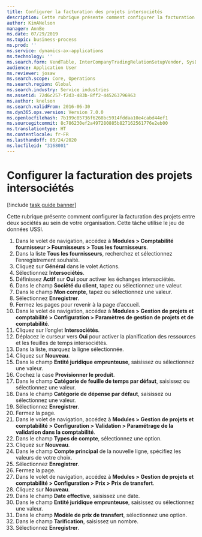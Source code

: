 ```yaml
---
title: Configurer la facturation des projets intersociétés
description: Cette rubrique présente comment configurer la facturation des projets entre deux sociétés au sein de votre organisation.
author: KimANelson
manager: AnnBe
ms.date: 07/29/2019
ms.topic: business-process
ms.prod: ''
ms.service: dynamics-ax-applications
ms.technology: ''
ms.search.form: VendTable, InterCompanyTradingRelationSetupVendor, SysDataAreaSelectLookup, ProjParameters, ProjPosting, ProjTransferPrice
audience: Application User
ms.reviewer: josaw
ms.search.scope: Core, Operations
ms.search.region: Global
ms.search.industry: Service industries
ms.assetid: 72d6c257-f2d3-483b-8ff2-445263796963
ms.author: knelson
ms.search.validFrom: 2016-06-30
ms.dyn365.ops.version: Version 7.0.0
ms.openlocfilehash: 7b199c85736f6268bc5914fddaa10e4cabd44ef1
ms.sourcegitcommit: 8c786230ef2a497280885b827162561776e2eb00
ms.translationtype: HT
ms.contentlocale: fr-FR
ms.lasthandoff: 03/24/2020
ms.locfileid: "3168001"
---
```

# <a name="configure-intercompany-project-invoicing"></a>Configurer la facturation des projets intersociétés

[!include [task guide banner](../../includes/task-guide-banner.md)]

Cette rubrique présente comment configurer la facturation des projets entre deux sociétés au sein de votre organisation. Cette tâche utilise le jeu de données USSI.

1. Dans le volet de navigation, accédez à **Modules > Comptabilité fournisseur > Fournisseurs > Tous les fournisseurs**.
2. Dans la liste **Tous les fournisseurs**, recherchez et sélectionnez l’enregistrement souhaité.
3. Cliquez sur **Général** dans le volet Actions.
4. Sélectionnez **Intersociétés**.
5. Définissez **Actif** sur **Oui** pour activer les échanges intersociétés.
6. Dans le champ **Société du client**, tapez ou sélectionnez une valeur.
7. Dans le champ **Mon compte**, tapez ou sélectionnez une valeur.
8. Sélectionnez **Enregistrer**.
9. Fermez les pages pour revenir à la page d’accueil.
10. Dans le volet de navigation, accédez à **Modules > Gestion de projets et comptabilité > Configuration > Paramètres de gestion de projets et de comptabilité**.
11. Cliquez sur l’onglet **Intersociétés**.
12. Déplacez le curseur vers **Oui** pour activer la planification des ressources et les feuilles de temps intersociétés.
13. Dans la liste, marquez la ligne sélectionnée.
14. Cliquez sur **Nouveau**.
15. Dans le champ **Entité juridique emprunteuse**, saisissez ou sélectionnez une valeur.
16. Cochez la case **Provisionner le produit**.
17. Dans le champ **Catégorie de feuille de temps par défaut**, saisissez ou sélectionnez une valeur.
18. Dans le champ **Catégorie de dépense par défaut**, saisissez ou sélectionnez une valeur.
19. Sélectionnez **Enregistrer**.
20. Fermez la page.
21. Dans le volet de navigation, accédez à **Modules > Gestion de projets et comptabilité > Configuration > Validation > Paramétrage de la validation dans la comptabilité**.
22. Dans le champ **Types de compte**, sélectionnez une option.
23. Cliquez sur **Nouveau**.
24. Dans le champ **Compte principal** de la nouvelle ligne, spécifiez les valeurs de votre choix.
25. Sélectionnez **Enregistrer**.
26. Fermez la page.
27. Dans le volet de navigation, accédez à **Modules > Gestion de projets et comptabilité > Configuration > Prix > Prix de transfert**.
28. Cliquez sur **Nouveau**.
29. Dans le champ **Date effective**, saisissez une date.
30. Dans le champ **Entité juridique emprunteuse**, saisissez ou sélectionnez une valeur.
31. Dans le champ **Modèle de prix de transfert**, sélectionnez une option.
32. Dans le champ **Tarification**, saisissez un nombre.
33. Sélectionnez **Enregistrer**.

